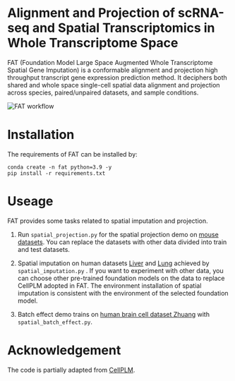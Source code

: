 # Alignment and Projection of scRNA-seq and Spatial Transcriptomics in Whole Transcriptome Space
FAT (Foundation Model Large Space Augmented Whole Transcriptome Spatial Gene Imputation) is a conformable alignment and projection high throughput transcript gene expression prediction method. It deciphers both shared and whole space single-cell spatial data alignment and projection across species, paired/unpaired datasets, and sample conditions. 

![FAT workflow](https://github.com/qingli7/FAT/blob/main/FAT_workflow.png?raw=true)


# Installation
The requirements of FAT can be installed by:  
```
conda create -n fat python=3.9 -y
pip install -r requirements.txt
```

# Useage
FAT provides some tasks related to spatial imputation and projection. 

1. Run `spatial_projection.py` for the spatial projection demo on [mouse datasets](https://www.nature.com/articles/s41592-022-01480-9). You can replace the datasets with other data divided into train and test datasets.

2. Spatial imputation on human datasets [Liver](https://info.vizgen.com/ffpe-showcase?submissionGuid=88ba0a44-26e2-47a2-8ee4-9118b9811fbf) and [Lung](https://info.vizgen.com/ffpe-showcase?submissionGuid=88ba0a44-26e2-47a2-8ee4-9118b9811fbf) achieved by `spatial_imputation.py` . If you want to experiment with other data, you can choose other pre-trained foundation models on the data to replace CellPLM adopted in FAT. The environment installation of spatial imputation is consistent with the environment of the selected foundation model.

3. Batch effect demo trains on [human brain cell dataset Zhuang](https://alleninstitute.github.io/abc_atlas_access/descriptions/Zhuang-ABCA-1.html) with `spatial_batch_effect.py`.

# Acknowledgement
The code is partially adapted from [CellPLM](https://github.com/OmicsML/CellPLM).
